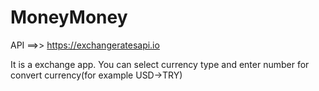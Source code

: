 # MoneyMoney

API ==>> https://exchangeratesapi.io

 It is a exchange app. You can select currency type and enter number for convert currency(for example USD->TRY)
